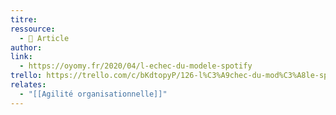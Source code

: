 ```yaml
---
titre: 
ressource:
  - 📰 Article
author: 
link:
  - https://oyomy.fr/2020/04/l-echec-du-modele-spotify
trello: https://trello.com/c/bKdtopyP/126-l%C3%A9chec-du-mod%C3%A8le-spotify
relates:
  - "[[Agilité organisationnelle]]"
---
```

